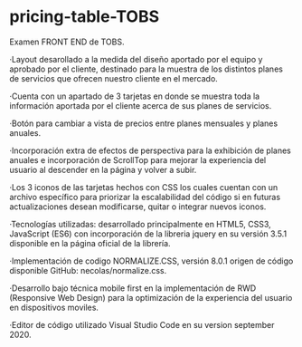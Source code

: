 # pricing-table-TOBS
Examen FRONT END de TOBS.

·Layout desarollado a la medida del diseño aportado por el equipo y aprobado por el cliente, destinado para la muestra de los distintos planes de servicios que ofrecen nuestro cliente en el mercado.

·Cuenta con un apartado de 3 tarjetas en donde se muestra toda la información aportada por el cliente acerca de sus planes de servicios.

·Botón para cambiar a vista de precios entre planes mensuales y planes anuales.

·Incorporación extra de efectos de perspectiva para la exhibición de planes anuales e incorporación de ScrollTop para mejorar la experiencia del usuario al descender en la página y volver a subir.

·Los 3 iconos de las tarjetas hechos con CSS los cuales cuentan con un archivo específico para priorizar la escalabilidad del código si en futuras actualizaciones desean modificarse, quitar o integrar nuevos iconos.

·Tecnologías utilizadas: desarrollado principalmente en HTML5, CSS3, JavaScript (ES6) con incorporación de la libreria jquery en su versión 3.5.1 disponible en la página oficial de la librería.

·Implementación de codigo NORMALIZE.CSS, versión 8.0.1 origen de código disponible GitHub: necolas/normalize.css.

·Desarrollo bajo técnica mobile first en la implementación de RWD (Responsive Web Design) para la optimización de la experiencia del usuario en dispositivos moviles.

·Editor de código utilizado Visual Studio Code en su version september 2020.
